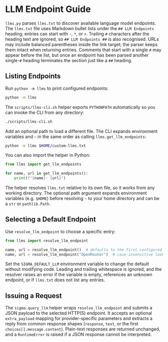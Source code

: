 # LLM Endpoint Guide

`llms.py` parses `llms.txt` to discover available language model endpoints.
The `llms.txt` file uses Markdown bullet lists under the `## LLM Endpoints`
heading; entries can start with `-`, `*`, or `+`. Trailing `#` characters after
the heading text are ignored, so `## LLM Endpoints ##` is also recognised.
URLs may include balanced parentheses inside the link target; the parser keeps
them intact when returning entries.
Comments that start with a single `#` may appear before the list, but once an
endpoint has been parsed another single-`#` heading terminates the section just
like a `##` heading.

## Listing Endpoints

Run `python -m llms` to print configured endpoints:

```bash
python -m llms
```

The `scripts/llms-cli.sh` helper exports ``PYTHONPATH`` automatically so you can
invoke the CLI from any directory:

```bash
./scripts/llms-cli.sh
```

Add an optional path to load a different file. The CLI expands environment
variables and ``~`` in the same order as calling ``llms.get_llm_endpoints``:

```bash
python -m llms $HOME/custom-llms.txt
```

You can also import the helper in Python:

```python
from llms import get_llm_endpoints

for name, url in get_llm_endpoints():
    print(f"{name}: {url}")
```

The helper resolves `llms.txt` relative to its own file, so it works from
any working directory. The optional path argument expands environment
variables (e.g. `$HOME`) before resolving `~` to your home directory and can
be a `str` or `pathlib.Path`.

## Selecting a Default Endpoint

Use `resolve_llm_endpoint` to choose a specific entry:

```python
from llms import resolve_llm_endpoint

name, url = resolve_llm_endpoint()  # defaults to the first configured entry
name, url = resolve_llm_endpoint("OpenRouter")  # case-insensitive lookup
```

Set the `SIGMA_DEFAULT_LLM` environment variable to change the default without
modifying code. Leading and trailing whitespace is ignored, and the resolver
raises an error if the variable is empty, references an unknown endpoint, or if
`llms.txt` does not list any entries.

## Issuing a Request

The `sigma.query_llm` helper wraps `resolve_llm_endpoint` and submits a JSON
payload to the selected HTTP(S) endpoint. It accepts an optional
`extra_payload` mapping for provider-specific parameters and extracts a reply
from common response shapes (`response`, `text`, or the first
`choices[].message.content`). Plain-text responses are returned unchanged, and a
`RuntimeError` is raised if a JSON response cannot be interpreted.
